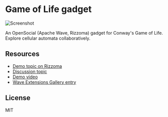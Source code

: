 # Game of Life gadget

![Screenshot](http://celehner.com/gadgets/life/images/screenshot-300.png)

An OpenSocial (Apache Wave, Rizzoma) gadget for Conway's Game of Life.
Explore cellular automata collaboratively.

## Resources

- [Demo topic on Rizzoma](https://rizzoma.com/topic/b6e18da323608f5904ed10d5f51dc509/0_b_4028_2rbkv/)
- [Discussion topic](https://rizzoma.com/topic/31cda9e9b15acef1aa930a7ba743cf14/0_b_koq_fdtl/)
- [Demo video](http://www.youtube.com/watch?v=4cgf_-2Xvcs)
- [Wave Extensions Gallery entry](https://wavygallery.appspot.com/gallery/info/2b0ba7701eb1932a)

## License

MIT
